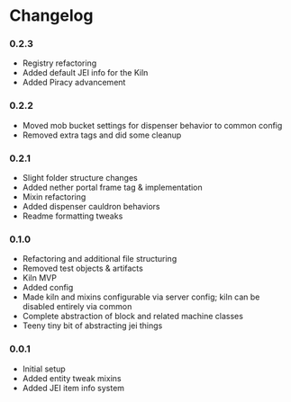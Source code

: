 # Changelog

### 0.2.3
* Registry refactoring
* Added default JEI info for the Kiln
* Added Piracy advancement

### 0.2.2
* Moved mob bucket settings for dispenser behavior to common config
* Removed extra tags and did some cleanup

### 0.2.1
* Slight folder structure changes
* Added nether portal frame tag & implementation
* Mixin refactoring
* Added dispenser cauldron behaviors
* Readme formatting tweaks

### 0.1.0
* Refactoring and additional file structuring
* Removed test objects & artifacts
* Kiln MVP
* Added config
* Made kiln and mixins configurable via server config; kiln can be disabled entirely via common
* Complete abstraction of block and related machine classes
* Teeny tiny bit of abstracting jei things

### 0.0.1
* Initial setup
* Added entity tweak mixins
* Added JEI item info system